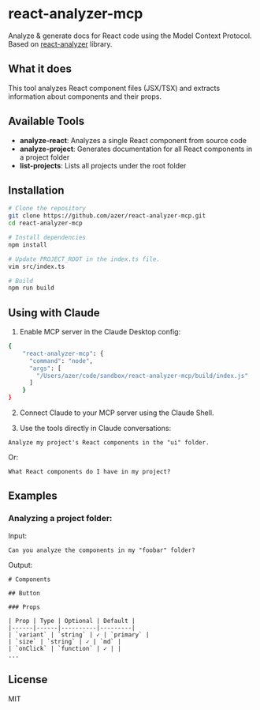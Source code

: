 # react-analyzer-mcp

Analyze & generate docs for React code using the Model Context Protocol. Based on [react-analyzer](https://github.com/azer/react-analyzer) library.

## What it does

This tool analyzes React component files (JSX/TSX) and extracts information about components and their props.

## Available Tools

- **analyze-react**: Analyzes a single React component from source code
- **analyze-project**: Generates documentation for all React components in a project folder
- **list-projects**: Lists all projects under the root folder

## Installation

```bash
# Clone the repository
git clone https://github.com/azer/react-analyzer-mcp.git
cd react-analyzer-mcp

# Install dependencies
npm install

# Update PROJECT_ROOT in the index.ts file.
vim src/index.ts

# Build
npm run build
```

## Using with Claude

1. Enable MCP server in the Claude Desktop config:

```bash
{
    "react-analyzer-mcp": {
      "command": "node",
      "args": [
        "/Users/azer/code/sandbox/react-analyzer-mcp/build/index.js"
      ]
    }
}
```

2. Connect Claude to your MCP server using the Claude Shell.

3. Use the tools directly in Claude conversations:

```
Analyze my project's React components in the "ui" folder.
```

Or:

```
What React components do I have in my project?
```

## Examples

### Analyzing a project folder:

Input:
```
Can you analyze the components in my "foobar" folder?
```

Output:
```
# Components

## Button

### Props

| Prop | Type | Optional | Default |
|------|------|----------|---------|
| `variant` | `string` | ✓ | `primary` |
| `size` | `string` | ✓ | `md` |
| `onClick` | `function` | ✓ | |
...
```

## License

MIT
